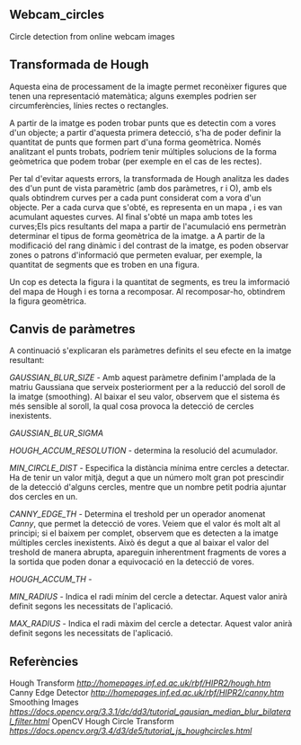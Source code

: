 ## Webcam_circles
Circle detection from online webcam images

## Transformada de Hough

Aquesta eina de processament de la imagte permet reconèixer figures que tenen una representació matemàtica; alguns exemples podrien ser circumferències, línies rectes o rectangles.

A partir de la imatge es poden trobar punts que es detectin com a vores d'un objecte; a partir d'aquesta primera detecció, s'ha de poder definir la quantitat de punts que formen part d'una forma geomètrica. Només analitzant el punts trobats, podríem tenir múltiples solucions de la forma geòmetrica que podem trobar (per exemple en el cas de les rectes).

Per tal d'evitar aquests errors, la transformada de Hough analitza les dades des d'un punt de vista paramètric (amb dos paràmetres, r i O), amb els quals obtindrem curves per a cada punt considerat com a vora d'un objecte. Per a cada curva que s'obté, es representa en un mapa
, i es van acumulant aquestes curves. Al final s'obté un mapa amb totes les curves;Els pics resultants del mapa a partir de l'acumulació ens permetràn determinar el tipus de forma geomètrica de la imatge. 
a
A partir de la modificació del rang dinàmic i  del contrast de la imatge, es poden observar zones o patrons d'informació que permeten evaluar, per exemple, la quantitat de segments que es troben en una figura. 

Un cop es detecta la figura i la quantitat de segments, es treu la imformació del mapa de Hough i es torna a recomposar. Al recomposar-ho, obtindrem la figura geomètrica.


## Canvis de paràmetres

A continuació s'explicaran els paràmetres definits el seu efecte en la imatge resultant:

*GAUSSIAN_BLUR_SIZE* - Amb aquest paràmetre definim l'amplada de la matriu Gaussiana que serveix posteriorment per a la reducció del soroll de la imatge (smoothing). Al baixar el seu valor, observem que el sistema és més sensible al soroll, la qual cosa provoca la detecció de cercles inexistents.

*GAUSSIAN_BLUR_SIGMA*

*HOUGH_ACCUM_RESOLUTION* - determina la resolució del acumulador.

*MIN_CIRCLE_DIST* - Especifica la distància mínima entre cercles a detectar. Ha de tenir un valor mitjà, degut a que un número molt gran pot prescindir de la detecció d'alguns cercles, mentre que un nombre petit podria ajuntar dos cercles en un.

*CANNY_EDGE_TH* - Determina el treshold per un operador anomenat *Canny*, que permet la detecció de vores. Veiem que el valor és molt alt al principi; si el baixem per complet, observem que es detecten a la imatge múltiples cercles inexistents. Això és degut a que al baixar el valor del treshold de manera abrupta, apareguin inherentment fragments de vores a la sortida que poden donar a equivocació en la detecció de vores.

*HOUGH_ACCUM_TH* - 

*MIN_RADIUS* - Indica el radi mínim del cercle a detectar. Aquest valor anirà definit segons les necessitats de l'aplicació.

*MAX_RADIUS* - Indica el radi màxim del cercle a detectar. Aquest valor anirà definit segons les necessitats de l'aplicació.

## Referències

Hough Transform *http://homepages.inf.ed.ac.uk/rbf/HIPR2/hough.htm*
Canny Edge Detector *http://homepages.inf.ed.ac.uk/rbf/HIPR2/canny.htm*
Smoothing Images *https://docs.opencv.org/3.3.1/dc/dd3/tutorial_gausian_median_blur_bilateral_filter.html*
OpenCV Hough Circle Transform *https://docs.opencv.org/3.4/d3/de5/tutorial_js_houghcircles.html*
